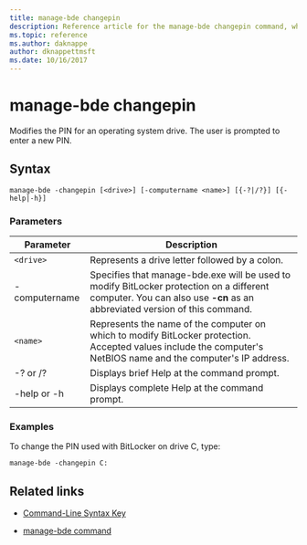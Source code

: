 ```yaml
---
title: manage-bde changepin
description: Reference article for the manage-bde changepin command, which modifies the PIN for an operating system drive.
ms.topic: reference
ms.author: daknappe
author: dknappettmsft
ms.date: 10/16/2017
---
```


# manage-bde changepin

Modifies the PIN for an operating system drive. The user is prompted to enter a new PIN.

## Syntax

```
manage-bde -changepin [<drive>] [-computername <name>] [{-?|/?}] [{-help|-h}]
```

### Parameters

| Parameter | Description |
| --------- | ----------- |
| `<drive>` | Represents a drive letter followed by a colon. |
| -computername | Specifies that manage-bde.exe will be used to modify BitLocker protection on a different computer. You can also use **-cn** as an abbreviated version of this command. |
| `<name>` | Represents the name of the computer on which to modify BitLocker protection. Accepted values include the computer's NetBIOS name and the computer's IP address. |
| -? or /? | Displays brief Help at the command prompt. |
| -help or -h | Displays complete Help at the command prompt. |

### Examples

To change the PIN used with BitLocker on drive C, type:

```
manage-bde -changepin C:
```

## Related links

- [Command-Line Syntax Key](command-line-syntax-key.md)

- [manage-bde command](manage-bde.md)
